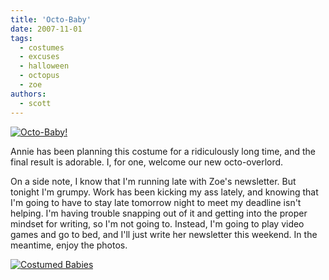 ```yaml
---
title: 'Octo-Baby'
date: 2007-11-01
tags:
  - costumes
  - excuses
  - halloween
  - octopus
  - zoe
authors:
  - scott
---
```


[![Octo-Baby!](/images/1812265383_9e12d68d80.jpg)](http://www.flickr.com/photos/spaceninja/1812265383/)

Annie has been planning this costume for a ridiculously long time, and the final result is adorable. I, for one, welcome our new octo-overlord.

On a side note, I know that I'm running late with Zoe's newsletter. But tonight I'm grumpy. Work has been kicking my ass lately, and knowing that I'm going to have to stay late tomorrow night to meet my deadline isn't helping. I'm having trouble snapping out of it and getting into the proper mindset for writing, so I'm not going to. Instead, I'm going to play video games and go to bed, and I'll just write her newsletter this weekend. In the meantime, enjoy the photos.

[![Costumed Babies](/images/1812259227_4d4dcb7e4c.jpg)](http://www.flickr.com/photos/spaceninja/1812259227/)
